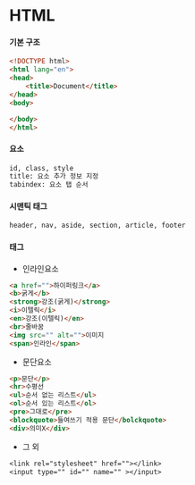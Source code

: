 # HTML

#### 기본 구조

```html
<!DOCTYPE html>
<html lang="en">
<head>
    <title>Document</title>
</head>
<body>

</body>
</html>
```



#### 요소

```tex
id, class, style
title: 요소 추가 정보 지정
tabindex: 요소 탭 순서
```



#### 시맨틱 태그

```tex
header, nav, aside, section, article, footer
```



#### 태그

- 인라인요소

```html
<a href="">하이퍼링크</a>
<b>굵게</b>
<strong>강조(굵게)</strong>
<i>이텔릭</i>
<en>강조(이텔릭)</en>
<br>줄바꿈
<img src="" alt="">이미지
<span>인라인</span>
```

- 문단요소

```html
<p>문단</p>
<hr>수평선
<ul>순서 없는 리스트</ul>
<ol>순서 있는 리스트</ol>
<pre>그대로</pre>
<blockquote>들여쓰기 적용 문단</bolckquote>
<div>의미X</div>
```

- 그 외

```tex
<link rel="stylesheet" href=""></link>
<input type="" id="" name="" ></input>
```



